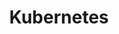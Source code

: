 ---
title: 'Kubernetes'
draft: false
weight: 4
pre: "<i class='fab fa-galactic-republic'></i> - "
---